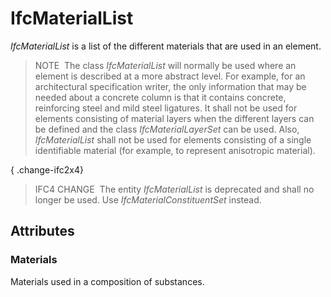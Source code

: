 # IfcMaterialList

_IfcMaterialList_ is a list of the different materials that are used in an element.

> NOTE&nbsp; The class _IfcMaterialList_ will normally be used where an element is described at a more abstract level. For example, for an architectural specification writer, the only information that may be needed about a concrete column is that it contains concrete, reinforcing steel and mild steel ligatures. It shall not be used for elements consisting of material layers when the different layers can be defined and the class _IfcMaterialLayerSet_ can be used. Also, _IfcMaterialList_ shall not be used for elements consisting of a single identifiable material (for example, to represent anisotropic material).

{ .change-ifc2x4}
> IFC4 CHANGE  The entity _IfcMaterialList_ is deprecated and shall no longer be used. Use _IfcMaterialConstituentSet_ instead.

## Attributes

### Materials
Materials used in a composition of substances.
